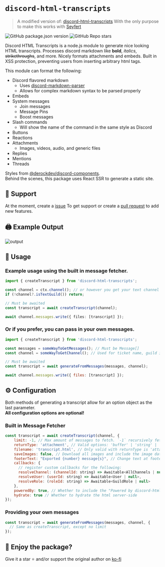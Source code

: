 # `discord-html-transcripts`

> A modified version of: [discord-html-transcripts](https://github.com/ItzDerock/discord-html-transcripts)
> With the only purpose to make this works with [Seyfert](https://github.com/tiramisulabs/seyfert)

![GitHub package.json version](https://img.shields.io/github/package-json/v/EvilG-MC/discord-html-transcripts)
![GitHub Repo stars](https://img.shields.io/github/stars/EvilG-MC/discord-html-transcripts?style=social)

Discord HTML Transcripts is a node.js module to generate nice looking HTML transcripts. Processes discord markdown like **bold**, _italics_, ~~strikethroughs~~, and more. Nicely formats attachments and embeds. Built in XSS protection, preventing users from inserting arbitrary html tags.

This module can format the following:

- Discord flavored markdown
  - Uses [discord-markdown-parser](https://github.com/ItzDerock/discord-markdown-parser)
  - Allows for complex markdown syntax to be parsed properly
- Embeds
- System messages
  - Join messages
  - Message Pins
  - Boost messages
- Slash commands
  - Will show the name of the command in the same style as Discord
- Buttons
- Reactions
- Attachments
  - Images, videos, audio, and generic files
- Replies
- Mentions
- Threads

Styles from [@derockdev/discord-components](https://github.com/ItzDerock/discord-components).  
Behind the scenes, this package uses React SSR to generate a static site.

## 👋 Support

At the moment, create a [issue](https://github.com/EvilG-MC/discord-html-transcripts/issues/new)
To get support or create a [pull request](https://github.com/EvilG-MC/discord-html-transcripts/pulls) to add new features.

## 🖨️ Example Output

![output](https://derock.media/r/6G6FIl.gif)

## 📝 Usage

### Example usage using the built in message fetcher.

```ts
import { createTranscript } from 'discord-html-transcripts';

const channel = ctx.channel(); // or however you get your text channel
if (!channel?.isTextGuild()) return;

// Must be awaited
const transcript = await createTranscript(channel);

await channel.messages.write({ files: [transcript] });
```

### Or if you prefer, you can pass in your own messages.

```js
import { createTranscript } from 'discord-html-transcripts';

const messages = someWayToGetMessages(); // Must be Message[]
const channel = someWayToGetChannel(); // Used for ticket name, guild icon, and guild name

// Must be awaited
const transcript = await generateFromMessages(messages, channel);

await channel.messages.write({ files: [transcript] });
```

## ⚙️ Configuration

Both methods of generating a transcript allow for an option object as the last parameter.  
**All configuration options are optional!**

### Built in Message Fetcher

```js
const transcript = await createTranscript(channel, {
    limit: -1, // Max amount of messages to fetch. `-1` recursively fetches.
    returnType: 'attachment', // Valid options: 'buffer' | 'string' | 'attachment' Default: 'attachment' OR use the enum ExportReturnType
    filename: 'transcript.html', // Only valid with returnType is 'attachment'. Name of attachment.
    saveImages: false, // Download all images and include the image data in the HTML (allows viewing the image even after it has been deleted) (! WILL INCREASE FILE SIZE !)
    footerText: "Exported {number} message{s}", // Change text at footer, don't forget to put {number} to show how much messages got exported, and {s} for plural
    callbacks: {
      // register custom callbacks for the following:
      resolveChannel: (channelId: string) => Awaitable<AllChannels | null>,
      resolveUser: (userId: string) => Awaitable<User | null>,
      resolveRole: (roleId: string) => Awaitable<GuildRole | null>
    },
    poweredBy: true, // Whether to include the "Powered by discord-html-transcripts" footer
    hydrate: true // Whether to hydrate the html server-side
});
```

### Providing your own messages

```js
const transcript = await generateFromMessages(messages, channel, {
  // Same as createTranscript, except no limit
});
```

## 🤝 Enjoy the package?

Give it a star ⭐ and/or support the original author on [ko-fi](https://ko-fi.com/derock)
